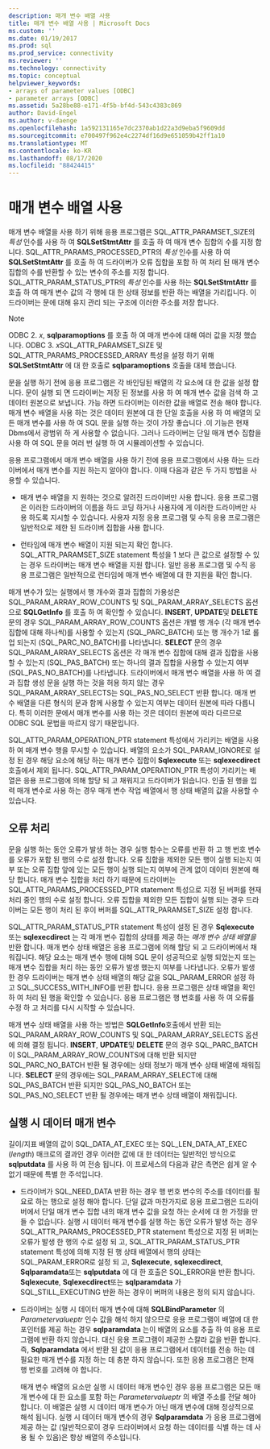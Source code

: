 ```yaml
---
description: 매개 변수 배열 사용
title: 매개 변수 배열 사용 | Microsoft Docs
ms.custom: ''
ms.date: 01/19/2017
ms.prod: sql
ms.prod_service: connectivity
ms.reviewer: ''
ms.technology: connectivity
ms.topic: conceptual
helpviewer_keywords:
- arrays of parameter values [ODBC]
- parameter arrays [ODBC]
ms.assetid: 5a28be88-e171-4f5b-bf4d-543c4383c869
author: David-Engel
ms.author: v-daenge
ms.openlocfilehash: 1a592131165e7dc2370ab1d22a3d9eba5f9609dd
ms.sourcegitcommit: e700497f962e4c2274df16d9e651059b42ff1a10
ms.translationtype: MT
ms.contentlocale: ko-KR
ms.lasthandoff: 08/17/2020
ms.locfileid: "88424415"
---
```

# <a name="using-arrays-of-parameters"></a>매개 변수 배열 사용
매개 변수 배열을 사용 하기 위해 응용 프로그램은 SQL_ATTR_PARAMSET_SIZE의 *특성* 인수를 사용 하 여 **SQLSetStmtAttr** 를 호출 하 여 매개 변수 집합의 수를 지정 합니다. SQL_ATTR_PARAMS_PROCESSED_PTR의 *특성* 인수를 사용 하 여 **SQLSetStmtAttr** 를 호출 하 여 드라이버가 오류 집합을 포함 하 여 처리 된 매개 변수 집합의 수를 반환할 수 있는 변수의 주소를 지정 합니다. SQL_ATTR_PARAM_STATUS_PTR의 *특성* 인수를 사용 하는 **SQLSetStmtAttr** 를 호출 하 여 매개 변수 값의 각 행에 대 한 상태 정보를 반환 하는 배열을 가리킵니다. 이 드라이버는 문에 대해 유지 관리 되는 구조에 이러한 주소를 저장 합니다.  
  
> [!NOTE]  
>  ODBC 2. *x*, **sqlparamoptions** 를 호출 하 여 매개 변수에 대해 여러 값을 지정 했습니다. ODBC 3. *x*SQL_ATTR_PARAMSET_SIZE 및 SQL_ATTR_PARAMS_PROCESSED_ARRAY 특성을 설정 하기 위해 **SQLSetStmtAttr** 에 대 한 호출로 **sqlparamoptions** 호출을 대체 했습니다.  
  
 문을 실행 하기 전에 응용 프로그램은 각 바인딩된 배열의 각 요소에 대 한 값을 설정 합니다. 문이 실행 되 면 드라이버는 저장 된 정보를 사용 하 여 매개 변수 값을 검색 하 고 데이터 원본으로 보냅니다. 가능 하면 드라이버는 이러한 값을 배열로 전송 해야 합니다. 매개 변수 배열을 사용 하는 것은 데이터 원본에 대 한 단일 호출을 사용 하 여 배열의 모든 매개 변수를 사용 하 여 SQL 문을 실행 하는 것이 가장 좋습니다 .이 기능은 현재 Dbms에서 광범위 하 게 사용할 수 없습니다. 그러나 드라이버는 단일 매개 변수 집합을 사용 하 여 SQL 문을 여러 번 실행 하 여 시뮬레이션할 수 있습니다.  
  
 응용 프로그램에서 매개 변수 배열을 사용 하기 전에 응용 프로그램에서 사용 하는 드라이버에서 매개 변수를 지원 하는지 알아야 합니다. 이때 다음과 같은 두 가지 방법을 사용할 수 있습니다.  
  
-   매개 변수 배열을 지 원하는 것으로 알려진 드라이버만 사용 합니다. 응용 프로그램은 이러한 드라이버의 이름을 하드 코딩 하거나 사용자에 게 이러한 드라이버만 사용 하도록 지시할 수 있습니다. 사용자 지정 응용 프로그램 및 수직 응용 프로그램은 일반적으로 제한 된 드라이버 집합을 사용 합니다.  
  
-   런타임에 매개 변수 배열이 지원 되는지 확인 합니다. SQL_ATTR_PARAMSET_SIZE statement 특성을 1 보다 큰 값으로 설정할 수 있는 경우 드라이버는 매개 변수 배열을 지원 합니다. 일반 응용 프로그램 및 수직 응용 프로그램은 일반적으로 런타임에 매개 변수 배열에 대 한 지원을 확인 합니다.  
  
 매개 변수가 있는 실행에서 행 개수와 결과 집합의 가용성은 SQL_PARAM_ARRAY_ROW_COUNTS 및 SQL_PARAM_ARRAY_SELECTS 옵션으로 **SQLGetInfo** 를 호출 하 여 확인할 수 있습니다. **INSERT**, **UPDATE**및 **DELETE** 문의 경우 SQL_PARAM_ARRAY_ROW_COUNTS 옵션은 개별 행 개수 (각 매개 변수 집합에 대해 하나씩)를 사용할 수 있는지 (SQL_PARC_BATCH) 또는 행 개수가 1로 롤업 되는지 (SQL_PARC_NO_BATCH)를 나타냅니다. **SELECT** 문의 경우 SQL_PARAM_ARRAY_SELECTS 옵션은 각 매개 변수 집합에 대해 결과 집합을 사용할 수 있는지 (SQL_PAS_BATCH) 또는 하나의 결과 집합을 사용할 수 있는지 여부 (SQL_PAS_NO_BATCH)를 나타냅니다. 드라이버에서 매개 변수 배열을 사용 하 여 결과 집합 생성 문을 실행 하는 것을 허용 하지 않는 경우 SQL_PARAM_ARRAY_SELECTS는 SQL_PAS_NO_SELECT 반환 합니다. 매개 변수 배열을 다른 형식의 문과 함께 사용할 수 있는지 여부는 데이터 원본에 따라 다릅니다. 특히 이러한 문에서 매개 변수를 사용 하는 것은 데이터 원본에 따라 다르므로 ODBC SQL 문법을 따르지 않기 때문입니다.  
  
 SQL_ATTR_PARAM_OPERATION_PTR statement 특성에서 가리키는 배열을 사용 하 여 매개 변수 행을 무시할 수 있습니다. 배열의 요소가 SQL_PARAM_IGNORE로 설정 된 경우 해당 요소에 해당 하는 매개 변수 집합이 **Sqlexecute** 또는 **sqlexecdirect** 호출에서 제외 됩니다. SQL_ATTR_PARAM_OPERATION_PTR 특성이 가리키는 배열은 응용 프로그램에 의해 할당 되 고 채워지고 드라이버가 읽습니다. 인출 된 행을 입력 매개 변수로 사용 하는 경우 매개 변수 작업 배열에서 행 상태 배열의 값을 사용할 수 있습니다.  
  
## <a name="error-processing"></a>오류 처리  
 문을 실행 하는 동안 오류가 발생 하는 경우 실행 함수는 오류를 반환 하 고 행 번호 변수를 오류가 포함 된 행의 수로 설정 합니다. 오류 집합을 제외한 모든 행이 실행 되는지 여부 또는 오류 집합 앞에 있는 모든 행이 실행 되는지 여부에 관계 없이 데이터 원본에 해당 합니다. 매개 변수 집합을 처리 하기 때문에 드라이버는 SQL_ATTR_PARAMS_PROCESSED_PTR statement 특성으로 지정 된 버퍼를 현재 처리 중인 행의 수로 설정 합니다. 오류 집합을 제외한 모든 집합이 실행 되는 경우 드라이버는 모든 행이 처리 된 후이 버퍼를 SQL_ATTR_PARAMSET_SIZE 설정 합니다.  
  
 SQL_ATTR_PARAM_STATUS_PTR statement 특성이 설정 된 경우 **Sqlexecute** 또는 **sqlexecdirect** 는 각 매개 변수 집합의 상태를 제공 하는 *매개 변수 상태 배열을* 반환 합니다. 매개 변수 상태 배열은 응용 프로그램에 의해 할당 되 고 드라이버에서 채워집니다. 해당 요소는 매개 변수 행에 대해 SQL 문이 성공적으로 실행 되었는지 또는 매개 변수 집합을 처리 하는 동안 오류가 발생 했는지 여부를 나타냅니다. 오류가 발생 한 경우 드라이버는 매개 변수 상태 배열의 해당 값을 SQL_PARAM_ERROR 설정 하 고 SQL_SUCCESS_WITH_INFO를 반환 합니다. 응용 프로그램은 상태 배열을 확인 하 여 처리 된 행을 확인할 수 있습니다. 응용 프로그램은 행 번호를 사용 하 여 오류를 수정 하 고 처리를 다시 시작할 수 있습니다.  
  
 매개 변수 상태 배열을 사용 하는 방법은 **SQLGetInfo**호출에서 반환 되는 SQL_PARAM_ARRAY_ROW_COUNTS 및 SQL_PARAM_ARRAY_SELECTS 옵션에 의해 결정 됩니다. **INSERT**, **UPDATE**및 **DELETE** 문의 경우 SQL_PARC_BATCH이 SQL_PARAM_ARRAY_ROW_COUNTS에 대해 반환 되지만 SQL_PARC_NO_BATCH 반환 될 경우에는 상태 정보가 매개 변수 상태 배열에 채워집니다. **SELECT** 문의 경우에는 SQL_PARAM_ARRAY_SELECT에 대해 SQL_PAS_BATCH 반환 되지만 SQL_PAS_NO_BATCH 또는 SQL_PAS_NO_SELECT 반환 될 경우에는 매개 변수 상태 배열이 채워집니다.  
  
## <a name="data-at-execution-parameters"></a>실행 시 데이터 매개 변수  
 길이/지표 배열의 값이 SQL_DATA_AT_EXEC 또는 SQL_LEN_DATA_AT_EXEC (*length*) 매크로의 결과인 경우 이러한 값에 대 한 데이터는 일반적인 방식으로 **sqlputdata** 를 사용 하 여 전송 됩니다. 이 프로세스의 다음과 같은 측면은 쉽게 알 수 없기 때문에 특별 한 주석입니다.  
  
-   드라이버가 SQL_NEED_DATA 반환 하는 경우 행 번호 변수의 주소를 데이터를 필요로 하는 행으로 설정 해야 합니다. 단일 값과 마찬가지로 응용 프로그램은 드라이버에서 단일 매개 변수 집합 내의 매개 변수 값을 요청 하는 순서에 대 한 가정을 만들 수 없습니다. 실행 시 데이터 매개 변수를 실행 하는 동안 오류가 발생 하는 경우 SQL_ATTR_PARAMS_PROCESSED_PTR statement 특성으로 지정 된 버퍼는 오류가 발생 한 행의 수로 설정 되 고, SQL_ATTR_PARAM_STATUS_PTR statement 특성에 의해 지정 된 행 상태 배열에서 행의 상태는 SQL_PARAM_ERROR로 설정 되 고, **Sqlexecute**, **sqlexecdirect**, **Sqlparamdata**또는 **sqlputdata** 에 대 한 호출은 SQL_ERROR을 반환 합니다. **Sqlexecute**, **Sqlexecdirect**또는 **sqlparamdata** 가 SQL_STILL_EXECUTING 반환 하는 경우이 버퍼의 내용은 정의 되지 않습니다.  
  
-   드라이버는 실행 시 데이터 매개 변수에 대해 **SQLBindParameter** 의 *Parametervalueptr* 인수 값을 해석 하지 않으므로 응용 프로그램이 배열에 대 한 포인터를 제공 하는 경우 **sqlparamdata** 는이 배열의 요소를 추출 하 여 응용 프로그램에 반환 하지 않습니다. 대신 응용 프로그램이 제공한 스칼라 값을 반환 합니다. 즉, **Sqlparamdata** 에서 반환 된 값이 응용 프로그램에서 데이터를 전송 하는 데 필요한 매개 변수를 지정 하는 데 충분 하지 않습니다. 또한 응용 프로그램은 현재 행 번호를 고려해 야 합니다.  
  
     매개 변수 배열의 요소만 실행 시 데이터 매개 변수인 경우 응용 프로그램은 모든 매개 변수에 대 한 요소를 포함 하는 *Parametervalueptr* 의 배열 주소를 전달 해야 합니다. 이 배열은 실행 시 데이터 매개 변수가 아닌 매개 변수에 대해 정상적으로 해석 됩니다. 실행 시 데이터 매개 변수의 경우 **Sqlparamdata** 가 응용 프로그램에 제공 하는 값 (일반적으로이 경우 드라이버에서 요청 하는 데이터를 식별 하는 데 사용 될 수 있음)은 항상 배열의 주소입니다.
